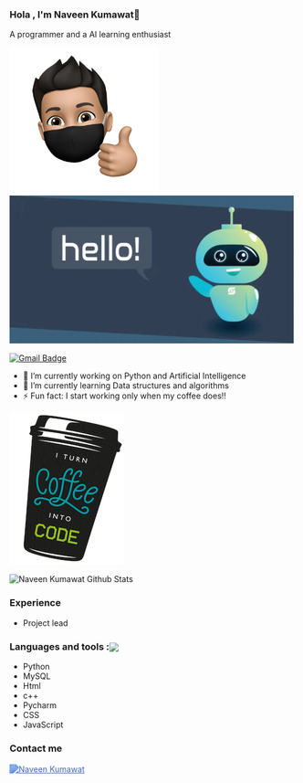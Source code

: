 ### Hola , I'm Naveen Kumawat👋

A programmer and a AI learning enthusiast

<a href="https://github.com/naveen-kumawat"><img align="left" width="260" height="260" src="https://github.com/naveen-kumawat/Overview/blob/39d09353dde9edfcd0a8536665e081e7079d8458/me.png"></a>

![robo hello](https://github.com/naveen-kumawat/Overview/blob/bf915a86efb8ee490a56fb78afcd5b784a5d7f48/hello.gif)



[![Gmail Badge](https://img.shields.io/badge/-nk75kumawat@gmail.com-c14438?style=flat-square&logo=Gmail&logoColor=white&link=mailto:nk75kumawat@gmail.com)](mailto:nk75kumawat@gmail.com.com)



- 🔭 I’m currently working on Python and Artificial Intelligence
- 🌱 I’m currently learning Data structures and algorithms
- ⚡ Fun fact: I start working only when my coffee does!!

![coffee code](https://github.com/naveen-kumawat/Overview/blob/bf915a86efb8ee490a56fb78afcd5b784a5d7f48/coffe.gif)




![Naveen Kumawat Github Stats](https://github-readme-stats.vercel.app/api?username=naveen-kumawat&&show_icons=true&title_color=ffffff&icon_color=bb2acf&text_color=daf7dc&bg_color=151515)

### Experience 

- Project lead 

### Languages and tools :<img src="https://user-images.githubusercontent.com/74038190/212284087-bbe7e430-757e-4901-90bf-4cd2ce3e1852.gif" width="39px" style="vertical-align: middle;">


- Python
- MySQL
- Html 
- c++
- Pycharm
- CSS
- JavaScript


### Contact me
<p align="left">
  <a href="https://www.linkedin.com/in/naveen-kumawat-287473189" target="_blank">
    <img align="center" src="https://cdn.jsdelivr.net/npm/simple-icons@3.0.1/icons/linkedin.svg" alt="Naveen Kumawat" height="60" width="45" style="filter: invert(31%) sepia(76%) saturate(473%) hue-rotate(185deg) brightness(94%) contrast(91%);" />
  </a>
</p>






